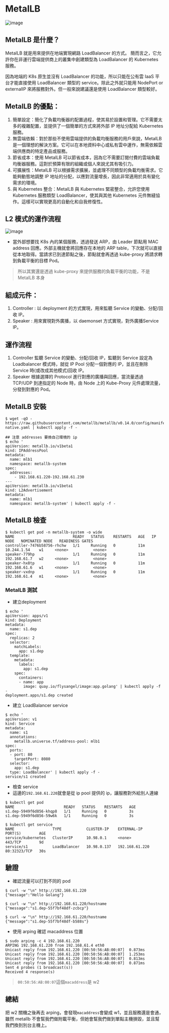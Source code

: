 # MetalLB

![image](https://hackmd.io/_uploads/rJ6YC6bmR.png)

## MetalLB 是什麼？

MetalLB 就是用來提供在地端實現網路 LoadBalancer 的方式。
簡而言之，它允許你在非運行雲端提供商上的叢集中創建類型為 LoadBalancer 的 Kubernetes 服務。

因為地端的 K8s 原生並沒有 LoadBalancer 的功能，所以只能在公有雲 IaaS 平台才能直接使用 LoadBalancer 類型的 service。除此之外就只能用 NodePort or externalIP 來將服務對外。但一般來說建議還是使用 LoadBalancer 類型較好。

## MetalLB 的優點：

1. 簡單設定：簡化了負載均衡器的配置過程，使其易於設置和管理。它不需要太多的複雜配置，並提供了一個簡單的方式來將外部 IP 地址分配給 Kubernetes 服務。
2. 無雲端依賴：對於那些不使用雲端提供的負載均衡服務的用戶來說，MetalLB 是一個理想的解決方案。它可以在本地資料中心或私有雲中運作，無需依賴雲端供應商的特定產品或服務。
3. 節省成本：使用 MetalLB 可以節省成本，因為它不需要訂閱付費的雲端負載均衡器服務。這對於預算有限的組織或個人來說尤其有吸引力。
4. 可擴展性：MetalLB 可以根據需求擴展，並處理不同類型的負載均衡需求。它能夠動態地調整 IP 地址的分配，以應對流量增長，因此非常適用於具有變化需求的環境。
5. 與 Kubernetes 整合：MetalLB 與 Kubernetes 緊密整合，允許您使用 Kubernetes 服務類型 LoadBalancer，使其與其他 Kubernetes 元件無縫協作。這樣可以實現更高的自動化和自我修復性。

## L2 模式的運作流程
![image](https://hackmd.io/_uploads/rJVoP6bXC.png)

* 當外部想要找 K8s 內的某個服務，透過發送 ARP，由 Leader 節點用 MAC address 回應。外部主機就會將回應存在本地的 ARP table，下次就可以直接從本地取得。當請求已到達節點之後，節點就會再透過 kube-proxy 將請求轉到負載平衡的目標 Pod。
> 所以其實還是透過 kube-proxy 來提供服務的負載平衡的功能，不是 MetalLB 本身

## 組成元件：
1. Controller : 以 deployment 的方式實現，用來監聽 Service 的變動、分配/回收 IP。
2. Speaker : 用來實現對外廣播，以 daemonset 方式實現，對外廣播Service IP。

## 運作流程

1. Controller 監聽 Service 的變動、分配/回收 IP，監聽到 Service 設定為 Loadbalancer 模式時，就從 IP Pool 分配一個對應的 IP，並且在刪除 Service 時(或改成其他模式)回收 IP。
2. Speaker 根據選擇的 Protocol 進行對應的廣播與回應，當流量透過 TCP/UDP 到達指定的 Node 時，由 Node 上的 Kube-Proxy 元件處理流量，分發到對應的 Pod。

## MetalLB 安裝

```!
$ wget -qO - https://raw.githubusercontent.com/metallb/metallb/v0.14.0/config/manifests/metallb-native.yaml | kubectl apply -f -
```

```
## 注意 addresses 要換自己環境的 ip
$ echo '
apiVersion: metallb.io/v1beta1
kind: IPAddressPool
metadata:
  name: mlb1
  namespace: metallb-system
spec:
  addresses:
    - 192.168.61.220-192.168.61.230
---
apiVersion: metallb.io/v1beta1
kind: L2Advertisement
metadata:
  name: mlb1
  namespace: metallb-system' | kubectl apply -f -
```
## MetalLB 檢查
```
$ kubectl get pod -n metallb-system -o wide
NAME                          READY   STATUS    RESTARTS   AGE   IP             NODE   NOMINATED NODE   READINESS GATES
controller-7476b58756-rhchw   1/1     Running   0          11m   10.244.1.54    w1     <none>           <none>
speaker-779hp                 1/1     Running   0          11m   192.168.61.7   w2     <none>           <none>
speaker-hx8tp                 1/1     Running   0          11m   192.168.61.6   w1     <none>           <none>
speaker-vxdnp                 1/1     Running   0          11m   192.168.61.4   m1     <none>           <none>
```

### MetalLB 測試
* 建立deployment
```
$ echo '
apiVersion: apps/v1
kind: Deployment
metadata:
  name: s1.dep
spec:
  replicas: 2
  selector:
    matchLabels:
      app: s1.dep
  template:
    metadata:
      labels:
        app: s1.dep
    spec:
      containers:
      - name: app
        image: quay.io/flysangel/image:app.golang' | kubectl apply -f -
deployment.apps/s1.dep created
```

* 建立 LoadBalancer service
```
$ echo '
apiVersion: v1
kind: Service
metadata:
  name: s1
  annotations:
    metallb.universe.tf/address-pool: mlb1
spec:
  ports:
  - port: 80
    targetPort: 8080
  selector:
    app: s1.dep
  type: LoadBalancer' | kubectl apply -f -
service/s1 created
```
* 檢查 service
* 這邊的`192.168.61.220`就會是從 ip pool 提供的 ip，讓服務對外給別人連線
```
$ kubectl get pod
NAME                      READY   STATUS    RESTARTS   AGE
s1.dep-5949f6d856-khqp8   1/1     Running   0          3s
s1.dep-5949f6d856-59w6k   1/1     Running   0          3s

$ kubectl get service
NAME                 TYPE           CLUSTER-IP    EXTERNAL-IP      PORT(S)        AGE
service/kubernetes   ClusterIP      10.98.0.1     <none>           443/TCP        9d
service/s1           LoadBalancer   10.98.0.137   192.168.61.220   80:32323/TCP   30s
```
## 驗證
* 確認流量可以打到不同的 pod
```
$ curl -w "\n" http://192.168.61.220
{"message":"Hello Golang"}

$ curl -w "\n" http://192.168.61.220/hostname
{"message":"s1.dep-55f7bf48df-zcbcp"}

$ curl -w "\n" http://192.168.61.220/hostname
{"message":"s1.dep-55f7bf48df-b588s"}
```

* 使用 arping 確認 macaddress 位置
```
$ sudo arping -c 4 192.168.61.220
ARPING 192.168.61.220 from 192.168.61.4 eth0
Unicast reply from 192.168.61.220 [00:50:56:AB:00:07]  0.873ms
Unicast reply from 192.168.61.220 [00:50:56:AB:00:07]  1.253ms
Unicast reply from 192.168.61.220 [00:50:56:AB:00:07]  0.813ms
Unicast reply from 192.168.61.220 [00:50:56:AB:00:07]  0.871ms
Sent 4 probes (1 broadcast(s))
Received 4 response(s) 
```
> `00:50:56:AB:00:07`這個`macaddress`是 w2
## 總結
把 w2 關機之後再去 arping，會發現`macaddress`會變成 w1，並且服務還是會通，雖然 metallb 不會幫我們做附載平衡，但她會幫我們做到單點主機損毀，並且幫我們換到別台主機上。



